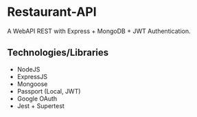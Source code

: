 # Restaurant-API

A WebAPI REST with Express + MongoDB + JWT Authentication.

## Technologies/Libraries

- NodeJS
- ExpressJS
- Mongoose
- Passport (Local, JWT)
- Google OAuth
- Jest + Supertest
